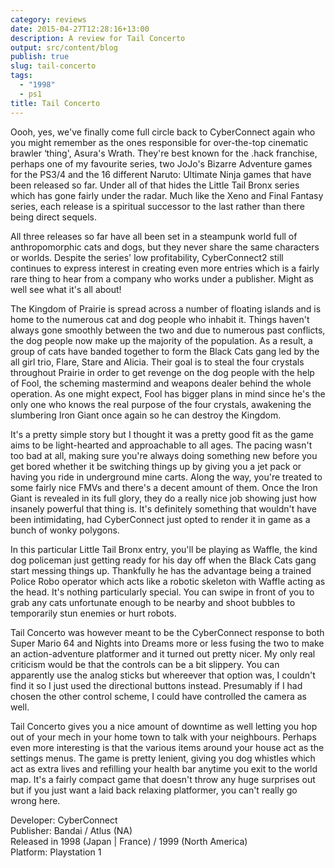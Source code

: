 ```yaml
---
category: reviews
date: 2015-04-27T12:28:16+13:00
description: A review for Tail Concerto
output: src/content/blog
publish: true
slug: tail-concerto
tags:
  - "1998"
  - ps1
title: Tail Concerto
---
```

Oooh, yes, we've finally come full circle back to CyberConnect again who you might remember as the ones responsible for over-the-top cinematic brawler ‘thing', Asura's Wrath. They're best known for the .hack franchise, perhaps one of my favourite series, two JoJo's Bizarre Adventure games for the PS3/4 and the 16 different Naruto: Ultimate Ninja games that have been released so far. Under all of that hides the Little Tail Bronx series which has gone fairly under the radar. Much like the Xeno and Final Fantasy series, each release is a spiritual successor to the last rather than there being direct sequels.

All three releases so far have all been set in a steampunk world full of anthropomorphic cats and dogs, but they never share the same characters or worlds. Despite the series' low profitability, CyberConnect2 still continues to express interest in creating even more entries which is a fairly rare thing to hear from a company who works under a publisher. Might as well see what it's all about!

The Kingdom of Prairie is spread across a number of floating islands and is home to the numerous cat and dog people who inhabit it. Things haven't always gone smoothly between the two and due to numerous past conflicts, the dog people now make up the majority of the population. As a result, a group of cats have banded together to form the Black Cats gang led by the all girl trio, Flare, Stare and Alicia. Their goal is to steal the four crystals throughout Prairie in order to get revenge on the dog people with the help of Fool, the scheming mastermind and weapons dealer behind the whole operation. As one might expect, Fool has bigger plans in mind since he's the only one who knows the real purpose of the four crystals, awakening the slumbering Iron Giant once again so he can destroy the Kingdom.

It's a pretty simple story but I thought it was a pretty good fit as the game aims to be light-hearted and approachable to all ages. The pacing wasn't too bad at all, making sure you're always doing something new before you get bored whether it be switching things up by giving you a jet pack or having you ride in underground mine carts. Along the way, you're treated to some fairly nice FMVs and there's a decent amount of them. Once the Iron Giant is revealed in its full glory, they do a really nice job showing just how insanely powerful that thing is. It's definitely something that wouldn't have been intimidating, had CyberConnect just opted to render it in game as a bunch of wonky polygons.

In this particular Little Tail Bronx entry, you'll be playing as Waffle, the kind dog policeman just getting ready for his day off when the Black Cats gang start messing things up. Thankfully he has the advantage being a trained Police Robo operator which acts like a robotic skeleton with Waffle acting as the head. It's nothing particularly special. You can swipe in front of you to grab any cats unfortunate enough to be nearby and shoot bubbles to temporarily stun enemies or hurt robots.

Tail Concerto was however meant to be the CyberConnect response to both Super Mario 64 and Nights into Dreams more or less fusing the two to make an action-adventure platformer and it turned out pretty nicer. My only real criticism would be that the controls can be a bit slippery. You can apparently use the analog sticks but whereever that option was, I couldn't find it so I just used the directional buttons instead. Presumably if I had chosen the other control scheme, I could have controlled the camera as well.

Tail Concerto gives you a nice amount of downtime as well letting you hop out of your mech in your home town to talk with your neighbours. Perhaps even more interesting is that the various items around your house act as the settings menus. The game is pretty lenient, giving you dog whistles which act as extra lives and refilling your health bar anytime you exit to the world map. It's a fairly compact game that doesn't throw any huge surprises out but if you just want a laid back relaxing platformer, you can't really go wrong here.

Developer: CyberConnect \
Publisher: Bandai / Atlus (NA) \
Released in 1998 (Japan | France) / 1999 (North America) \
Platform: Playstation 1

